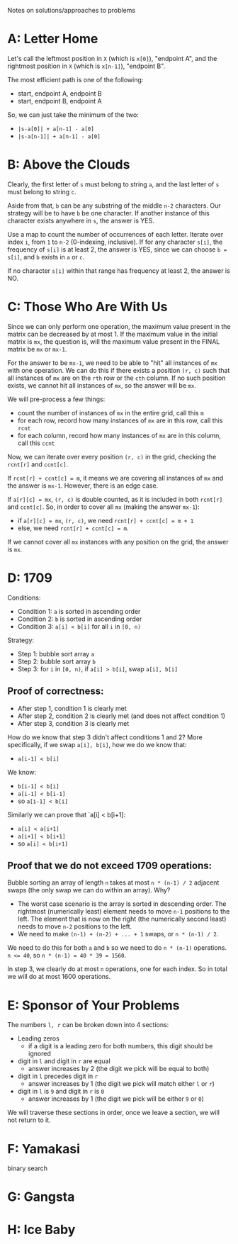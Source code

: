 Notes on solutions/approaches to problems

# A: Letter Home

Let's call the leftmost position in `X` (which is `x[0]`), "endpoint A", and the rightmost position in `X` (which is `x[n-1]`), "endpoint B".

The most efficient path is one of the following:
- start, endpoint A, endpoint B
- start, endpoint B, endpoint A

So, we can just take the minimum of the two:
- `|s-a[0]| + a[n-1] - a[0]`
- `|s-a[n-1]| + a[n-1] - a[0]`

# B: Above the Clouds

Clearly, the first letter of `s` must belong to string `a`, and the last letter of `s` must belong to string `c`.

Aside from that, `b` can be any substring of the middle `n-2` characters. Our strategy will be to have `b` be one character. If another instance of this character exists anywhere in `s`, the answer is YES.

Use a map to count the number of occurrences of each letter. Iterate over index `i`, from `1` to `n-2` (0-indexing, inclusive). If for any character `s[i]`, the frequency of `s[i]` is at least 2, the answer is YES, since we can choose `b = s[i]`, and `b` exists in `a` or `c`.

If no character `s[i]` within that range has frequency at least 2, the answer is NO. 

# C: Those Who Are With Us

Since we can only perform one operation, the maximum value present in the matrix can be decreased by at most 1. If the maximum value in the initial matrix is `mx`, the question is, will the maximum value present in the FINAL matrix be `mx` or `mx-1`.

For the answer to be `mx-1`, we need to be able to "hit" all instances of `mx` with one operation. We can do this if there exists a position `(r, c)` such that all instances of `mx` are on the `rth` row or the `cth` column. If no such position exists, we cannot hit all instances of `mx`, so the answer will be `mx`.

We will pre-process a few things:
- count the number of instances of `mx` in the entire grid, call this `m`
- for each row, record how many instances of `mx` are in this row, call this `rcnt`
- for each column, record how many instances of `mx` are in this column, call this `ccnt`

Now, we can iterate over every position `(r, c)` in the grid, checking the `rcnt[r]` and `ccnt[c]`.

If `rcnt[r] + ccnt[c] = m`, it means we are covering all instances of `mx` and the answer is `mx-1`. However, there is an edge case.

If `a[r][c] = mx`, `(r, c)` is double counted, as it is included in both `rcnt[r]` and `ccnt[c]`. So, in order to cover all `mx` (making the answer `mx-1`):
- if `a[r][c] = mx`, `(r, c)`, we need `rcnt[r] + ccnt[c] = m + 1`
- else, we need `rcnt[r] + ccnt[c] = m`.

If we cannot cover all `mx` instances with any position on the grid, the answer is `mx`.

# D: 1709

Conditions:
- Condition 1: `a` is sorted in ascending order
- Condition 2: `b` is sorted in ascending order
- Condition 3: `a[i] < b[i]` for all `i` in `[0, n)`

Strategy:
- Step 1: bubble sort array `a`
- Step 2: bubble sort array `b`
- Step 3: for `i` in `[0, n)`, if `a[i] > b[i]`, swap `a[i], b[i]`

## Proof of correctness:
- After step 1, condition 1 is clearly met
- After step 2, condition 2 is clearly met (and does not affect condition 1)
- After step 3, condition 3 is clearly met

How do we know that step 3 didn't affect conditions 1 and 2? More specifically, if we swap `a[i], b[i]`, how we do we know that:
- `a[i-1] < b[i]`

We know:
- `b[i-1] < b[i]`
- `a[i-1] < b[i-1]`
- so `a[i-1] < b[i]`

Similarly we can prove that `a[i] < b[i+1]:
- `a[i] < a[i+1]`
- `a[i+1] < b[i+1]`
- so `a[i] < b[i+1]`

## Proof that we do not exceed 1709 operations:

Bubble sorting an array of length `n` takes at most `n * (n-1) / 2` adjacent swaps (the only swap we can do within an array). Why?
- The worst case scenario is the array is sorted in descending order. The rightmost (numerically least) element needs to move `n-1` positions to the left. The element that is now on the right (the numerically second least) needs to move `n-2` positions to the left.
- We need to make `(n-1) + (n-2) + ... + 1` swaps, or `n * (n-1) / 2`.

We need to do this for both `a` and `b` so we need to do `n * (n-1)` operations. `n <= 40`, so `n * (n-1) = 40 * 39 = 1560`.

In step 3, we clearly do at most `n` operations, one for each index. So in total we will do at most 1600 operations.

# E: Sponsor of Your Problems

The numbers `l, r` can be broken down into 4 sections:
- Leading zeros
  - if a digit is a leading zero for both numbers, this digit should be ignored
- digit in `l` and digit in `r` are equal
  - answer increases by 2 (the digit we pick will be equal to both)
- digit in `l` precedes digit in `r`
  - answer increases by 1 (the digit we pick will match either `l` or `r`)
- digit in `l` is `9` and digit in `r` is `0`
  - answer increases by 1 (the digit we pick will be either `9` or `0`)

We will traverse these sections in order, once we leave a section, we will not return to it.

# F: Yamakasi

binary search

# G: Gangsta

# H: Ice Baby
